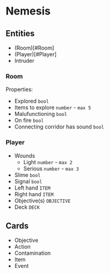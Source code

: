 # Nemesis

## Entities
- (Room)[#Room]
- (Player)[#Player]
- Intruder

### Room
Properties:
- Explored `bool`
- Items to explore `number` - `max 5`
- Malufunctioning `bool`
- On fire `bool`
- Connecting corridor has sound `bool`

### Player
- Wounds
  - Light `number` - `max 2`
  - Serious `number` - `max 3`
- Slime `bool`
- Signal `bool`
- Left hand `ITEM`
- Right hand `ITEM`
- Objective(s) `OBJECTIVE`
- Deck `DECK`

## Cards
- Objective
- Action
- Contamination
- Item
- Event
